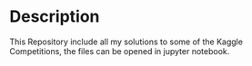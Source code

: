 # Description

This Repository include all my solutions to some of the Kaggle Competitions, the files can be opened in jupyter notebook.
